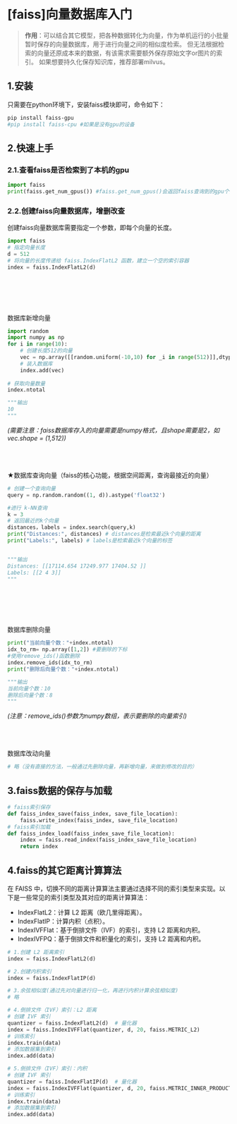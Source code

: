 # [faiss]向量数据库入门

> **作用**：可以结合其它模型，把各种数据转化为向量，作为单机运行的小批量暂时保存的向量数据库，用于进行向量之间的相似度检索。
> 但无法根据检索的向量还原成本来的数据，有该需求需要额外保存原始文字or图片的索引。
> 如果想要持久化保存知识库，推荐部署milvus。

## 1.安装
只需要在python环境下，安装faiss模块即可，命令如下：
```Bash
pip install faiss-gpu
#pip install faiss-cpu #如果是没有gpu的设备
```

## 2.快速上手

### 2.1.查看faiss是否检索到了本机的gpu
```Python
import faiss
print(faiss.get_num_gpus()) #faiss.get_num_gpus()会返回faiss查询到的gpu个数
```

### 2.2.创建faiss向量数据库，增删改查

创建faiss向量数据库需要指定一个参数，即每个向量的长度。
```python
import faiss
# 指定向量长度
d = 512 
# 将向量的长度传递给 faiss.IndexFlatL2 函数，建立一个空的索引容器
index = faiss.IndexFlatL2(d) 
```
<br></br><br></br>


数据库新增向量
```Python
import random
import numpy as np
for i in range(10):
    # 创建长度512的向量
    vec = np.array([[random.uniform(-10,10) for _i in range(512)]],dtype=np.float32) 
    # 装入数据库
    index.add(vec) 
    
# 获取向量数量
index.ntotal 

"""输出
10
"""
```
*(需要注意：faiss数据库存入的向量需要是numpy格式，且shape需要是2，如vec.shape = (1,512))*
<br></br><br></br>


★数据库查询向量（faiss的核心功能，根据空间距离，查询最接近的向量）
```python
# 创建一个查询向量
query = np.random.random((1, d)).astype('float32') 

#进行 k-NN查询
k = 3 
# 返回最近的k个向量
distances，labels = index.search(query,k)
print("Distances:", distances) # distances是检索最近k个向量的距离
print("Labels:", labels) # labels是检索最近k个向量的标签


"""输出
Distances: [[17114.654 17249.977 17404.52 ]]
Labels: [[2 4 3]]
"""
```
<br></br><br></br>

数据库删除向量
```python
print("当前向量个数："+index.ntotal)
idx_to_rm= np.array([1,2]) #要删除的下标
#使用remove_ids()函数删除
index.remove_ids(idx_to_rm) 
print("删除后向量个数："+index.ntotal)

"""输出
当前向量个数：10
删除后向量个数：8
"""
```
*(注意：remove_ids()参数为numpy数组，表示要删除的向量索引)*
<br></br><br></br>

数据库改动向量
```python
# 略（没有直接的方法，一般通过先删除向量，再新增向量，来做到修改的目的）
```

## 3.faiss数据的保存与加载
```Python
# faiss索引保存
def faiss_index_save(faiss_index, save_file_location):
    faiss.write_index(faiss_index, save_file_location)
# faiss索引加载
def faiss_index_load(faiss_index_save_file_location):
    index = faiss.read_index(faiss_index_save_file_location)
    return index
```

## 4.faiss的其它距离计算算法
在 FAISS 中，切换不同的距离计算算法主要通过选择不同的索引类型来实现。以下是一些常见的索引类型及其对应的距离计算算法：
- IndexFlatL2：计算 L2 距离（欧几里得距离）。
- IndexFlatIP：计算内积（点积）。
- IndexIVFFlat：基于倒排文件（IVF）的索引，支持 L2 距离和内积。
- IndexIVFPQ：基于倒排文件和积量化的索引，支持 L2 距离和内积。
```Python
# 1.创建 L2 距离索引
index = faiss.IndexFlatL2(d)

# 2.创建内积索引
index = faiss.IndexFlatIP(d)

# 3.余弦相似度(通过先对向量进行归一化，再进行内积计算余弦相似度)
# 略

# 4.倒排文件（IVF）索引：L2 距离
# 创建 IVF 索引
quantizer = faiss.IndexFlatL2(d)  # 量化器
index = faiss.IndexIVFFlat(quantizer, d, 20, faiss.METRIC_L2)
# 训练索引
index.train(data)
# 添加数据集到索引
index.add(data)

# 5.倒排文件（IVF）索引：内积
# 创建 IVF 索引
quantizer = faiss.IndexFlatIP(d)  # 量化器
index = faiss.IndexIVFFlat(quantizer, d, 20, faiss.METRIC_INNER_PRODUCT)
# 训练索引
index.train(data)
# 添加数据集到索引
index.add(data)
```




